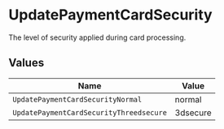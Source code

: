 # UpdatePaymentCardSecurity

The level of security applied during card processing.


## Values

| Name                                    | Value                                   |
| --------------------------------------- | --------------------------------------- |
| `UpdatePaymentCardSecurityNormal`       | normal                                  |
| `UpdatePaymentCardSecurityThreedsecure` | 3dsecure                                |